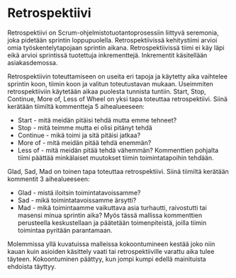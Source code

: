 # Retrospektiivi
Retrospektiivi on Scrum-ohjelmistotuotantoprosessiin liittyvä seremonia, joka pidetään sprintin loppupuolella. Retrospektiivissä kehitystiimi arvioi omia työskentelytapojaan sprintin aikana. Retrospektiivissä tiimi ei käy läpi eikä arvioi sprintissä tuotettuja inkrementtejä. Inkrementit käsitellään asiakasdemossa.

Retrospektiivin toteuttamiseen on useita eri tapoja ja käytetty aika vaihtelee sprintin koon, tiimin koon ja valitun toteutustavan mukaan. Useimmiten retrospektiiviin käytetään aikaa puolesta tunnista tuntiin. Start, Stop, Continue, More of, Less of Wheel on yksi tapa toteuttaa retrospektiivi. Siinä kerätään tiimiltä kommentteja 5 aihealueeseen:
* Start - mitä meidän pitäisi tehdä mutta emme tehneet?
* Stop - mitä teimme mutta ei olisi pitänyt tehdä
* Continue - mikä toimi ja sitä pitäisi jatkaa?
* More of - mitä meidän pitää tehdä enemmän?
* Less of - mitä meidän pitää tehdä vähemmän?
Kommenttien pohjalta tiimi päättää minkälaiset muutokset tiimin toimintatapoihin tehdään.

Glad, Sad, Mad on toinen tapa toteuttaa retrospektiivi. Siinä tiimiltä kerätään kommentit 3 aihealueeseen:
* Glad - mistä iloitsin toimintatavoissamme?
* Sad - mikä toimintatavoissamme ärsytti?
* Mad - mikä toimintaamme vaikuttava asia turhautti, raivostutti tai masensi minua sprintin aika?
Myös tässä mallissa kommenttien perusteella keskustellaan ja päätetään toimenpiteistä, joilla tiimin toimintaa pyritään parantamaan.

Molemmissa yllä kuvatuissa malleissa kokoontumineen kestää joko niin kauan kuin asioiden käsittely vaati tai retrospektiiville varattu aika tulee täyteen. Kokoontuminen päättyy, kun jompi kumpi edellä mainituista ehdoista täyttyy.
